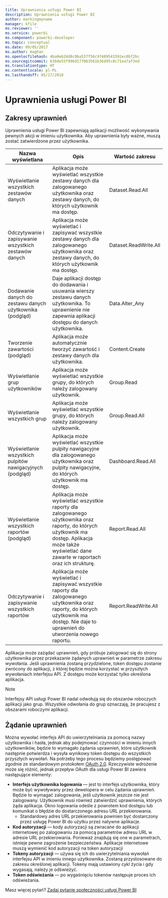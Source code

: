 ```yaml
---
title: Uprawnienia usługi Power BI
description: Uprawnienia usługi Power BI
author: markingmyname
manager: kfile
ms.reviewer: ''
ms.service: powerbi
ms.component: powerbi-developer
ms.topic: conceptual
ms.date: 09/05/2017
ms.author: maghan
ms.openlocfilehash: 4ba0e62dd8c9ba537f56c97489541591ec0bf2bc
ms.sourcegitcommit: 638de55f996d177063561b36d95c8c71ea7af3ed
ms.translationtype: HT
ms.contentlocale: pl-PL
ms.lasthandoff: 05/17/2018
---
```

# <a name="power-bi-permissions"></a>Uprawnienia usługi Power BI
## <a name="permission-scopes"></a>Zakresy uprawnień
Uprawnienia usługi Power BI zapewniają aplikacji możliwość wykonywania pewnych akcji w imieniu użytkownika. Aby uprawnienia były ważne, muszą zostać zatwierdzone przez użytkownika.

| Nazwa wyświetlana | Opis | Wartość zakresu |
| --- | --- | --- |
| Wyświetlanie wszystkich zestawów danych |Aplikacja może wyświetlać wszystkie zestawy danych dla zalogowanego użytkownika oraz zestawy danych, do których użytkownik ma dostęp. |Dataset.Read.All |
| Odczytywanie i zapisywanie wszystkich zestawów danych |Aplikacja może wyświetlać i zapisywać wszystkie zestawy danych dla zalogowanego użytkownika oraz zestawy danych, do których użytkownik ma dostęp. |Dataset.ReadWrite.All |
| Dodawanie danych do zestawu danych użytkownika (podgląd) |Daje aplikacji dostęp do dodawania i usuwania wierszy zestawu danych użytkownika. To uprawnienie nie zapewnia aplikacji dostępu do danych użytkownika. |Data.Alter_Any |
| Tworzenie zawartości (podgląd) |Aplikacja może automatycznie tworzyć zawartość i zestawy danych dla użytkownika. |Content.Create |
| Wyświetlanie grup użytkowników |Aplikacja może wyświetlać wszystkie grupy, do których należy zalogowany użytkownik. |Group.Read |
| Wyświetlanie wszystkich grup |Aplikacja może wyświetlać wszystkie grupy, do których należy zalogowany użytkownik. |Group.Read.All |
| Wyświetlanie wszystkich pulpitów nawigacyjnych (podgląd) |Aplikacja może wyświetlać wszystkie pulpity nawigacyjne dla zalogowanego użytkownika oraz pulpity nawigacyjne, do których użytkownik ma dostęp. |Dashboard.Read.All |
| Wyświetlanie wszystkich raportów (podgląd) |Aplikacja może wyświetlać wszystkie raporty dla zalogowanego użytkownika oraz raporty, do których użytkownik ma dostęp. Aplikacja może także wyświetlać dane zawarte w raportach oraz ich strukturę. |Report.Read.All |
| Odczytywanie i zapisywanie wszystkich raportów |Aplikacja może wyświetlać i zapisywać wszystkie raporty dla zalogowanego użytkownika oraz raporty, do których użytkownik ma dostęp. Nie daje to uprawnień do utworzenia nowego raportu. |Report.ReadWrite.All |

Aplikacja może zażądać uprawnień, gdy próbuje zalogować się do strony użytkownika przez przekazanie żądanych uprawnień w parametrze zakresu wywołania. Jeśli uprawnienia zostaną przydzielone, token dostępu zostanie zwrócony do aplikacji, z której będzie można korzystać w przyszłych wywołaniach interfejsu API. Z dostępu może korzystać tylko określona aplikacja.

> [!NOTE]
> Interfejsy API usługi Power BI nadal odwołują się do obszarów roboczych aplikacji jako grup. Wszystkie odwołania do grup oznaczają, że pracujesz z obszarami roboczymi aplikacji.
> 
> 

## <a name="requesting-permissions"></a>Żądanie uprawnień
Można wywołać interfejs API do uwierzytelniania za pomocą nazwy użytkownika i hasła, jednak aby podejmować czynności w imieniu innych użytkowników, będzie to wymagało żądania uprawnień, które użytkownik następnie potwierdza i wysyła wynikowy token dostępu do wszystkich przyszłych wywołań. Na potrzeby tego procesu będziemy postępować zgodnie ze standardowym protokołem [OAuth 2.0](http://oauth.net/2/). Rzeczywiste wdrożenie może się różnić, jednak przepływ OAuth dla usługi Power BI zawiera następujące elementy:

* **Interfejs użytkownika logowania** — jest to interfejs użytkownika, który może być wywoływany przez dewelopera w celu żądania uprawnień. Będzie to wymagać zalogowania, jeśli użytkownik jeszcze nie jest zalogowany. Użytkownik musi również zatwierdzić uprawnienia, których żąda aplikacja. Okno logowania odeśle z powrotem kod dostępu lub komunikat o błędzie do dostarczonego adresu URL przekierowania.
  * Standardowy adres URL przekierowania powinien być dostarczony przez usługę Power BI do użytku przez natywne aplikacje.
* **Kod autoryzacji** — kody autoryzacji są zwracane do aplikacji internetowej po zalogowaniu za pomocą parametrów adresu URL w adresie URL przekierowania. Ponieważ znajdują się one w parametrach, istnieje pewne zagrożenie bezpieczeństwa. Aplikacje internetowe muszą wymienić kod autoryzacji na token autoryzacji
* **Tokeny autoryzacji** — używa się ich do uwierzytelniania wywołań interfejsu API w imieniu innego użytkownika. Zostaną przystosowane do zakresu określonej aplikacji. Tokeny mają ustawiony cykl życia i gdy wygasają, należy je odświeżyć.
* **Token odświeżania** — po wygaśnięciu tokenów następuje proces ich odświeżania.

Masz więcej pytań? [Zadaj pytanie społeczności usługi Power BI](http://community.powerbi.com/)

